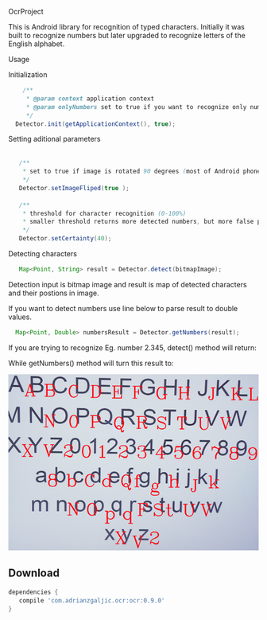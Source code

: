 OcrProject

This is Android library for recognition of typed characters. 
Initially it was built to recognize numbers but later upgraded to recognize letters of the English alphabet.

Usage

Initialization
```java
    /**
     * @param context application context
     * @param onlyNumbers set to true if you want to recognize only numbers, false if recognition of all characters is needed
     */
  Detector.init(getApplicationContext(), true);

```

Setting aditional parameters
```java
   
   /**
    * set to true if image is rotated 90 degrees (most of Android phones return rotated image)
    */
   Detector.setImageFliped(true );
   
   /**
    * threshold for character recognition (0-100%)
    * smaller threshold returns more detected numbers, but more false positives and vice versa
    */
   Detector.setCertainty(40);
```

Detecting characters
```java
   Map<Point, String> result = Detector.detect(bitmapImage);
```

Detection input is bitmap image and result is map of detected characters and their postions in image.

If you want to detect numbers use line below to parse result to double values.
```java
  Map<Point, Double> numbersResult = Detector.getNumbers(result);
```

If you are trying to recognize Eg. number 2.345, detect() method will return:

While getNumbers() method will turn this result to:



![Logo](character_recognition_small.png)




Download
--------

```groovy
dependencies {
   compile 'com.adrianzgaljic.ocr:ocr:0.9.0'
}
```
